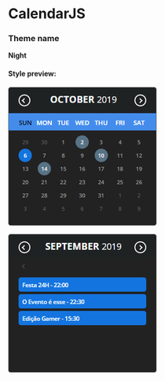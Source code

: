 # CalendarJS

### Theme name

**Night**

#### Style preview:

![Current calendar style](./preview/calendarJS_EN.png)

![Current calendar style](./preview/specific_date_EN.png)

